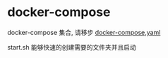 # docker-compose

docker-compose 集合, 请移步 [docker-compose,yaml](./docker-compose.yaml)

start.sh 能够快速的创建需要的文件夹并且启动